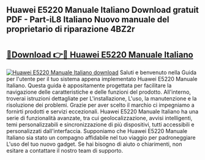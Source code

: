 ## Huawei E5220 Manuale Italiano Download gratuit PDF - Part-iL8 Italiano Nuovo manuale del proprietario di riparazione 4BZ2r

# <h2><a href="http://dfekp4.blite.top/?on=Huawei+E5220+Manuale+Italiano">🔗Download 👉🔴 Huawei E5220 Manuale Italiano</a></h2>

[![Huawei E5220 Manuale Italiano download](https://i.imgur.com/lujVjoI.png)](http://dfekp4.blite.top/?on=Huawei+E5220+Manuale+Italiano)
Saluti e benvenuto nella Guida per l'utente per il tuo sistema appena implementato Huawei E5220 Manuale Italiano. Questa guida è appositamente progettata per facilitare la navigazione delle caratteristiche e delle funzioni del prodotto. All'interno, troverai istruzioni dettagliate per L'installazione, L'uso, la manutenzione e la risoluzione dei problemi. Grazie per aver scelto il marchio ci impegniamo a fornirti prodotti e servizi eccezionali. Huawei E5220 Manuale Italiano ha una serie di funzionalità avanzate, tra cui geolocalizzazione, avvisi intelligenti, temi personalizzabili e sincronizzazione di più dispositivi, tutti accessibili e personalizzati dall'interfaccia. Supponiamo che Huawei E5220 Manuale Italiano sia stato un compagno affidabile nel tuo viaggio per padroneggiare L'uso del tuo nuovo gadget. Se hai bisogno di aiuto o chiarimenti, non esitare a contattare il nostro team di supporto.
